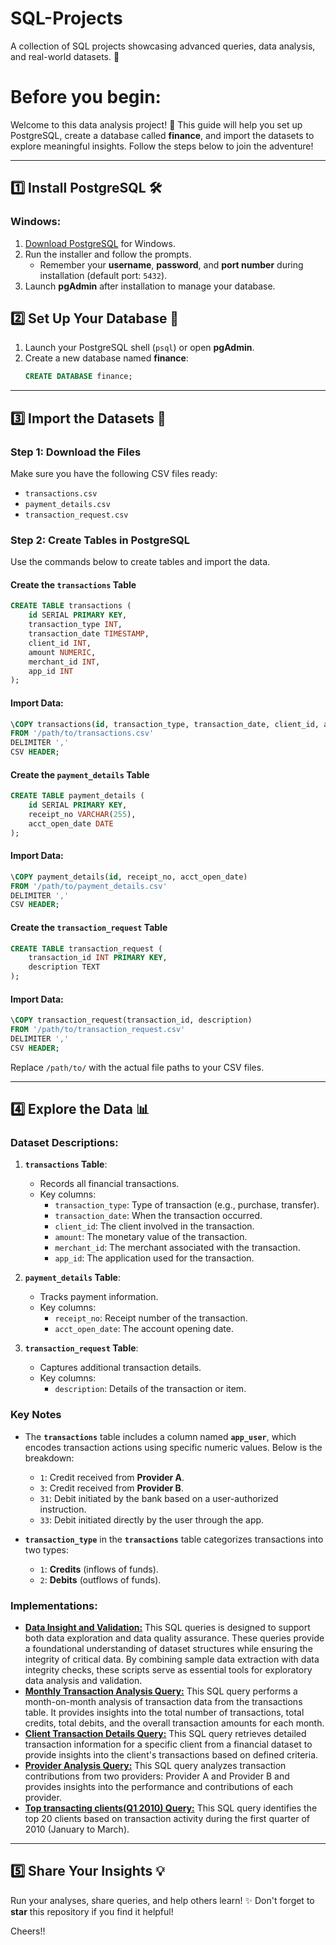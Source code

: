 # SQL-Projects
A collection of SQL projects showcasing advanced queries, data analysis, and real-world datasets. 🌟


# Before you begin:

Welcome to this data analysis project! 🚀 This guide will help you set up PostgreSQL, create a database called **finance**, and import the datasets to explore meaningful insights. Follow the steps below to join the adventure!

---

## 1️⃣ Install PostgreSQL 🛠️

### Windows:
1. [Download PostgreSQL](https://www.postgresql.org/download/) for Windows.
2. Run the installer and follow the prompts.
   - Remember your **username**, **password**, and **port number** during installation (default port: `5432`).
3. Launch **pgAdmin** after installation to manage your database.

## 2️⃣ Set Up Your Database 🎯

1. Launch your PostgreSQL shell (`psql`) or open **pgAdmin**.
2. Create a new database named **finance**:
   ```sql
   CREATE DATABASE finance;
   ```

---

## 3️⃣ Import the Datasets 📂

### Step 1: Download the Files
Make sure you have the following CSV files ready:
- `transactions.csv`
- `payment_details.csv`
- `transaction_request.csv`

### Step 2: Create Tables in PostgreSQL
Use the commands below to create tables and import the data.

#### Create the `transactions` Table
```sql
CREATE TABLE transactions (
    id SERIAL PRIMARY KEY,
    transaction_type INT,
    transaction_date TIMESTAMP,
    client_id INT,
    amount NUMERIC,
    merchant_id INT,
    app_id INT
);
```
#### Import Data:
```sql
\COPY transactions(id, transaction_type, transaction_date, client_id, amount, merchant_id, app_id)
FROM '/path/to/transactions.csv'
DELIMITER ','
CSV HEADER;
```

#### Create the `payment_details` Table
```sql
CREATE TABLE payment_details (
    id SERIAL PRIMARY KEY,
    receipt_no VARCHAR(255),
    acct_open_date DATE
);
```
#### Import Data:
```sql
\COPY payment_details(id, receipt_no, acct_open_date)
FROM '/path/to/payment_details.csv'
DELIMITER ','
CSV HEADER;
```

#### Create the `transaction_request` Table
```sql
CREATE TABLE transaction_request (
    transaction_id INT PRIMARY KEY,
    description TEXT
);
```
#### Import Data:
```sql
\COPY transaction_request(transaction_id, description)
FROM '/path/to/transaction_request.csv'
DELIMITER ','
CSV HEADER;
```

Replace `/path/to/` with the actual file paths to your CSV files.

---

## 4️⃣ Explore the Data 📊

### Dataset Descriptions:
1. **`transactions` Table**:
   - Records all financial transactions.
   - Key columns:
     - `transaction_type`: Type of transaction (e.g., purchase, transfer).
     - `transaction_date`: When the transaction occurred.
     - `client_id`: The client involved in the transaction.
     - `amount`: The monetary value of the transaction.
     - `merchant_id`: The merchant associated with the transaction.
     - `app_id`: The application used for the transaction.

2. **`payment_details` Table**:
   - Tracks payment information.
   - Key columns:
     - `receipt_no`: Receipt number of the transaction.
     - `acct_open_date`: The account opening date.

3. **`transaction_request` Table**:
   - Captures additional transaction details.
   - Key columns:
     - `description`: Details of the transaction or item.

### Key Notes 
- The **`transactions`** table includes a column named **`app_user`**, which encodes transaction actions using specific numeric values. Below is the breakdown:  
  - `1`: Credit received from **Provider A**.  
  - `3`: Credit received from **Provider B**.  
  - `31`: Debit initiated by the bank based on a user-authorized instruction.  
  - `33`: Debit initiated directly by the user through the app.

- **`transaction_type`** in the **`transactions`** table categorizes transactions into two types:  
  - `1`: **Credits** (inflows of funds).  
  - `2`: **Debits** (outflows of funds).  

### Implementations:
- [**Data Insight and Validation:**](https://github.com/Rapphhy/SQL-Projects/tree/main/Data%20Exploration%20and%20Validation)
This SQL queries is designed to support both data exploration and data quality assurance. These queries provide a foundational understanding of dataset structures while ensuring the integrity of critical data. By combining sample data extraction with data integrity checks, these scripts serve as essential tools for exploratory data analysis and validation.
- [**Monthly Transaction Analysis Query:**](https://github.com/Rapphhy/SQL-Projects/tree/main/Monthly%20Transaction%20Analysis)
This SQL query performs a month-on-month analysis of transaction data from the transactions table. It provides insights into the total number of transactions, total credits, total debits, and the overall transaction amounts for each month.
- [**Client Transaction Details Query:**](https://github.com/Rapphhy/SQL-Projects/tree/main/Specific%20client%20details)
This SQL query retrieves detailed transaction information for a specific client from a financial dataset to provide insights into the client's transactions based on defined criteria.
- [**Provider Analysis Query:**](https://github.com/Rapphhy/SQL-Projects/tree/main/Provider%20Analysis)
This SQL query analyzes transaction contributions from two providers: Provider A and Provider B and provides insights into the performance and contributions of each provider.
- [**Top transacting clients(Q1 2010) Query:**](https://github.com/Rapphhy/SQL-Projects/tree/main/Top%20transacting%20clients)
This SQL query identifies the top 20 clients based on transaction activity during the first quarter of 2010 (January to March).
---

## 5️⃣ Share Your Insights 💡
Run your analyses, share queries, and help others learn! ✨ Don't forget to **star** this repository if you find it helpful!


Cheers!!
